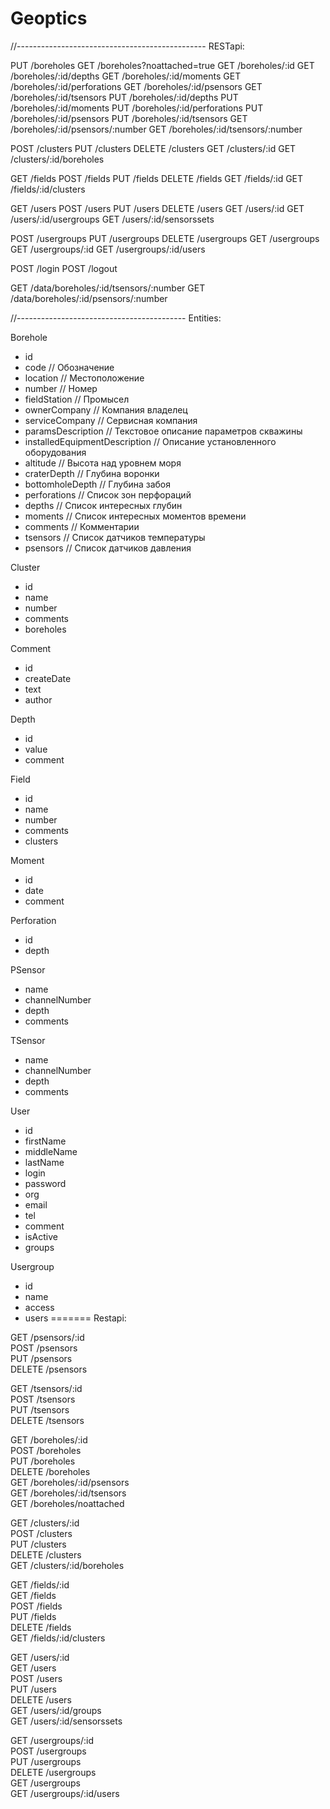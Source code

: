 # Geoptics

//-----------------------------------------------
RESTapi:

PUT     /boreholes
GET     /boreholes?noattached=true
GET     /boreholes/:id
GET     /boreholes/:id/depths
GET     /boreholes/:id/moments
GET     /boreholes/:id/perforations
GET     /boreholes/:id/psensors
GET     /boreholes/:id/tsensors
PUT     /boreholes/:id/depths
PUT     /boreholes/:id/moments
PUT     /boreholes/:id/perforations
PUT     /boreholes/:id/psensors
PUT     /boreholes/:id/tsensors
GET     /boreholes/:id/psensors/:number
GET     /boreholes/:id/tsensors/:number

POST    /clusters
PUT     /clusters
DELETE  /clusters
GET     /clusters/:id
GET     /clusters/:id/boreholes

GET     /fields
POST    /fields
PUT     /fields
DELETE  /fields
GET     /fields/:id
GET     /fields/:id/clusters

GET     /users
POST    /users
PUT     /users
DELETE  /users
GET     /users/:id
GET     /users/:id/usergroups
GET     /users/:id/sensorssets

POST    /usergroups
PUT     /usergroups
DELETE  /usergroups
GET     /usergroups
GET     /usergroups/:id
GET     /usergroups/:id/users

POST    /login
POST    /logout

GET     /data/boreholes/:id/tsensors/:number
GET     /data/boreholes/:id/psensors/:number

//------------------------------------------
Entities:

Borehole
- id
- code               // Обозначение
- location           // Местоположение
- number             // Номер
- fieldStation       // Промысел 
- ownerCompany       // Компания владелец
- serviceCompany     // Сервисная компания
- paramsDescription  // Текстовое описание параметров скважины
- installedEquipmentDescription // Описание установленного оборудования
- altitude           // Высота над уровнем моря
- craterDepth        // Глубина воронки
- bottomholeDepth    // Глубина забоя
- perforations       // Список зон перфораций 
- depths             // Список интересных глубин
- moments            // Список интересных моментов времени
- сomments           // Комментарии
- tsensors           // Список датчиков температуры
- psensors           // Список датчиков давления

Cluster
- id
- name
- number
- comments
- boreholes

Comment
- id
- createDate
- text
- author

Depth
- id
- value
- comment

Field
- id
- name
- number
- comments
- clusters

Moment
- id
- date
- comment

Perforation
- id
- depth

PSensor
- name
- channelNumber
- depth
- comments

TSensor
- name
- channelNumber
- depth
- comments

User
- id
- firstName
- middleName
- lastName
- login
- password
- org
- email
- tel
- comment
- isActive
- groups

Usergroup
- id
- name
- access
- users
=======
Restapi:

GET /psensors/:id  
POST /psensors  
PUT /psensors  
DELETE /psensors  

GET /tsensors/:id  
POST /tsensors  
PUT /tsensors  
DELETE /tsensors  

GET /boreholes/:id  
POST /boreholes  
PUT /boreholes  
DELETE /boreholes  
GET /boreholes/:id/psensors  
GET /boreholes/:id/tsensors  
GET /boreholes/noattached  

GET /clusters/:id  
POST /clusters  
PUT /clusters  
DELETE /clusters  
GET /clusters/:id/boreholes  

GET /fields/:id  
GET /fields  
POST /fields  
PUT /fields  
DELETE /fields  
GET /fields/:id/clusters  

GET /users/:id  
GET /users  
POST /users  
PUT /users  
DELETE /users  
GET /users/:id/groups  
GET /users/:id/sensorssets  

GET /usergroups/:id  
POST /usergroups  
PUT /usergroups    
DELETE /usergroups  
GET /usergroups  
GET /usergroups/:id/users  
